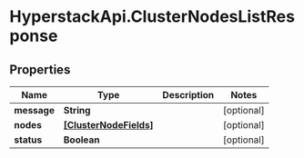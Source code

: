 # HyperstackApi.ClusterNodesListResponse

## Properties

Name | Type | Description | Notes
------------ | ------------- | ------------- | -------------
**message** | **String** |  | [optional] 
**nodes** | [**[ClusterNodeFields]**](ClusterNodeFields.md) |  | [optional] 
**status** | **Boolean** |  | [optional] 


